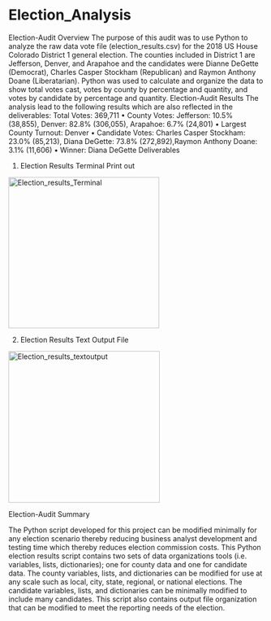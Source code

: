 # Election_Analysis

Election-Audit Overview
The purpose of this audit was to use Python to analyze the raw data vote file (election_results.csv) for the 2018 US House Colorado District 1 general election. The counties included in District 1 are Jefferson, Denver, and Arapahoe and the candidates were Dianne DeGette (Democrat), Charles Casper Stockham (Republican) and Raymon Anthony Doane (Liberatarian). Python was used to calculate and organize the data to show total votes cast, votes by county by percentage and quantity, and votes by candidate by percentage and quantity.
Election-Audit Results
The analysis lead to the following results which are also reflected in the deliverables:
Total Votes: 369,711
•    County Votes: Jefferson: 10.5% (38,855), Denver: 82.8% (306,055), Arapahoe: 6.7% (24,801)
•    Largest County Turnout: Denver
•    Candidate Votes: Charles Casper Stockham: 23.0% (85,213), Diana DeGette: 73.8% (272,892),Raymon Anthony Doane: 3.1% (11,606)
•    Winner: Diana DeGette
Deliverables
1.    Election Results Terminal Print out
<img width="297" alt="Election_results_Terminal" src="https://user-images.githubusercontent.com/74233163/104559661-52939f00-560a-11eb-9723-884f8b668e19.png">

2.    Election Results Text Output File
 <img width="298" alt="Election_results_textoutput" src="https://user-images.githubusercontent.com/74233163/104560183-1e6cae00-560b-11eb-9d67-0f5ab8dc73a8.png">

Election-Audit Summary

The Python script developed for this project can be modified minimally for any election scenario thereby reducing business analyst development and testing time which thereby reduces election commission costs.
This Python election results script contains two sets of data organizations tools (i.e. variables, lists, dictionaries); one for county data and one for candidate data. The county variables, lists, and dictionaries can be modified for use at any scale such as local, city, state, regional, or national elections. The candidate variables, lists, and dictionaries can be minimally modified to include many candidates.
This script also contains output file organization that can be modified to meet the reporting needs of the election.
 

